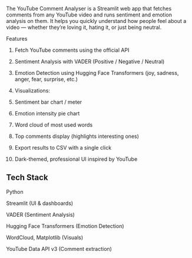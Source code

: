 The YouTube Comment Analyser is a Streamlit web app that fetches comments from any YouTube video and runs sentiment and emotion analysis on them.
It helps you quickly understand how people feel about a video — whether they’re loving it, hating it, or just being neutral.

 Features

1. Fetch YouTube comments using the official API

2. Sentiment Analysis with VADER (Positive / Negative / Neutral)

3. Emotion Detection using Hugging Face Transformers (joy, sadness, anger, fear, surprise, etc.)

4. Visualizations:

 1. Sentiment bar chart / meter

 2. Emotion intensity pie chart

 3. Word cloud of most used words

5. Top comments display (highlights interesting ones)

6. Export results to CSV with a single click

7. Dark-themed, professional UI inspired by YouTube

Tech Stack
-------------------------------------------

Python 

Streamlit (UI & dashboards)

VADER (Sentiment Analysis)

Hugging Face Transformers (Emotion Detection)

WordCloud, Matplotlib (Visuals)

YouTube Data API v3 (Comment extraction)

